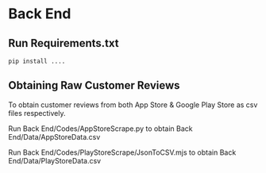 # Back End

## Run Requirements.txt
```
pip install ....
```

## Obtaining Raw Customer Reviews
To obtain customer reviews from both App Store & Google Play Store as csv files respectively. 

Run Back End/Codes/AppStoreScrape.py to obtain Back End/Data/AppStoreData.csv

Run Back End/Codes/PlayStoreScrape/JsonToCSV.mjs to obtain Back End/Data/PlayStoreData.csv







